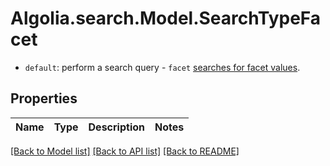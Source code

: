 # Algolia.search.Model.SearchTypeFacet
- `default`: perform a search query - `facet` [searches for facet values](https://www.algolia.com/doc/guides/managing-results/refine-results/faceting/#search-for-facet-values). 

## Properties

Name | Type | Description | Notes
------------ | ------------- | ------------- | -------------

[[Back to Model list]](../README.md#documentation-for-models) [[Back to API list]](../README.md#documentation-for-api-endpoints) [[Back to README]](../README.md)

